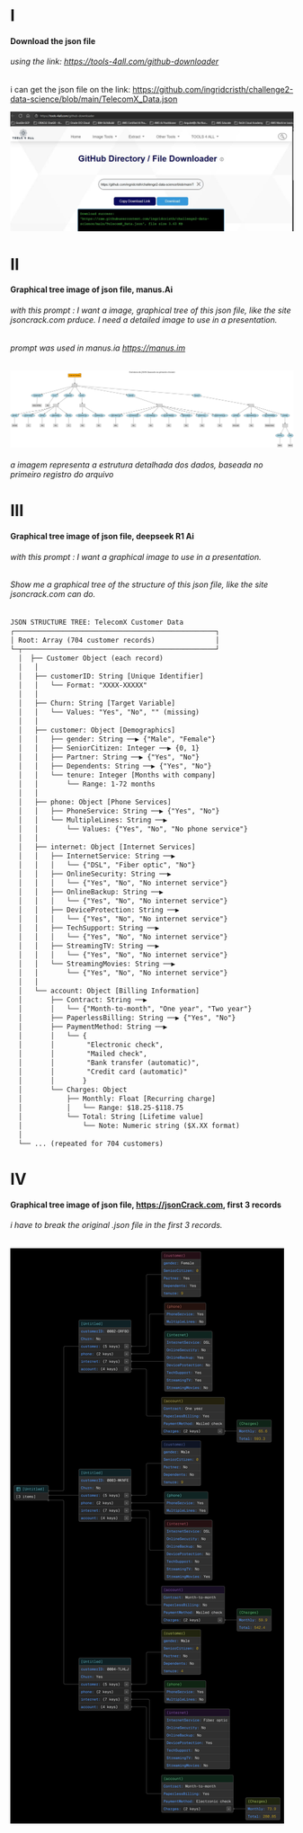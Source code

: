 # I
#### Download the json file

###### using the link: https://tools-4all.com/github-downloader

i can get the json file on the link: https://github.com/ingridcristh/challenge2-data-science/blob/main/TelecomX_Data.json

![Download json file](../images/001-DownloadJsonFile.jpg)

# II
#### Graphical tree image of json file, manus.Ai

###### with this prompt : I want a image, graphical tree of this json file, like the site jsoncrack.com prduce. I need a detailed image to use in a presentation.

###### prompt was used in manus.ia https://manus.im

![Graphical tree image of json file](../images/002-json_tree_structure.png)
###### a imagem representa a estrutura detalhada dos dados, baseada no primeiro registro do arquivo

# III
#### Graphical tree image of json file, deepseek R1 Ai

###### with this prompt : I want a graphical image to use in a presentation.
###### Show me a graphical tree of the structure of this json file, like the site jsoncrack.com can do.

```text
JSON STRUCTURE TREE: TelecomX Customer Data
┌──────────────────────────────────────────────────┐
│ Root: Array (704 customer records)               │
└─┬────────────────────────────────────────────────┘ 
  │  ├── Customer Object (each record)
  │   │
  │   ├── customerID: String [Unique Identifier]
  │   │   └── Format: "XXXX-XXXXX"
  │   │
  │   ├── Churn: String [Target Variable]
  │   │   └── Values: "Yes", "No", "" (missing)
  │   │
  │   ├── customer: Object [Demographics]
  │   │   ├── gender: String ──▶ {"Male", "Female"}
  │   │   ├── SeniorCitizen: Integer ──▶ {0, 1}
  │   │   ├── Partner: String ──▶ {"Yes", "No"}
  │   │   ├── Dependents: String ──▶ {"Yes", "No"}
  │   │   └── tenure: Integer [Months with company]
  │   │       └── Range: 1-72 months
  │   │
  │   ├── phone: Object [Phone Services]
  │   │   ├── PhoneService: String ──▶ {"Yes", "No"}
  │   │   └── MultipleLines: String ──▶ 
  │   │       └── Values: {"Yes", "No", "No phone service"}
  │   │
  │   ├── internet: Object [Internet Services]
  │   │   ├── InternetService: String ──▶ 
  │   │   │   └── {"DSL", "Fiber optic", "No"}
  │   │   ├── OnlineSecurity: String ──▶ 
  │   │   │   └── {"Yes", "No", "No internet service"}
  │   │   ├── OnlineBackup: String ──▶ 
  │   │   │   └── {"Yes", "No", "No internet service"}
  │   │   ├── DeviceProtection: String ──▶ 
  │   │   │   └── {"Yes", "No", "No internet service"}
  │   │   ├── TechSupport: String ──▶ 
  │   │   │   └── {"Yes", "No", "No internet service"}
  │   │   ├── StreamingTV: String ──▶ 
  │   │   │   └── {"Yes", "No", "No internet service"}
  │   │   └── StreamingMovies: String ──▶ 
  │   │       └── {"Yes", "No", "No internet service"}
  │   │
  │   └── account: Object [Billing Information]
  │       ├── Contract: String ──▶ 
  │       │   └── {"Month-to-month", "One year", "Two year"}
  │       ├── PaperlessBilling: String ──▶ {"Yes", "No"}
  │       ├── PaymentMethod: String ──▶ 
  │       │   └── {
  │       │        "Electronic check",
  │       │        "Mailed check",
  │       │        "Bank transfer (automatic)",
  │       │        "Credit card (automatic)"
  │       │       }
  │       └── Charges: Object
  │           ├── Monthly: Float [Recurring charge]
  │           │   └── Range: $18.25-$118.75
  │           └── Total: String [Lifetime value]
  │               └── Note: Numeric string ($X.XX format)
  │
  └── ... (repeated for 704 customers)
  ```

# IV
#### Graphical tree image of json file, https://jsonCrack.com, first 3 records

###### i have to break the original .json file in the first 3 records.

![Graphical tree image of json file](../images/004-JsonCrack-ImageStructure.jpeg)


